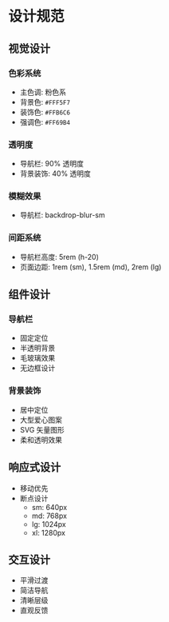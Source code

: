# 设计规范

## 视觉设计

### 色彩系统
- 主色调: 粉色系
- 背景色: `#FFF5F7`
- 装饰色: `#FFB6C6`
- 强调色: `#FF69B4`

### 透明度
- 导航栏: 90% 透明度
- 背景装饰: 40% 透明度

### 模糊效果
- 导航栏: backdrop-blur-sm

### 间距系统
- 导航栏高度: 5rem (h-20)
- 页面边距: 1rem (sm), 1.5rem (md), 2rem (lg)

## 组件设计

### 导航栏
- 固定定位
- 半透明背景
- 毛玻璃效果
- 无边框设计

### 背景装饰
- 居中定位
- 大型爱心图案
- SVG 矢量图形
- 柔和透明效果

## 响应式设计
- 移动优先
- 断点设计
  - sm: 640px
  - md: 768px
  - lg: 1024px
  - xl: 1280px

## 交互设计
- 平滑过渡
- 简洁导航
- 清晰层级
- 直观反馈